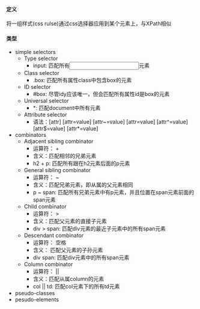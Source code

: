 #### 定义
将一组样式(css rulse)通过css选择器应用到某个元素上，与XPath相似
#### 类型
- simple selectors
    - Type selector
        - input: 匹配所有<input>元素
    - Class selector
        - .box: 匹配所有属性class中包含box的元素
    - ID selector
        - #box: 尽管idy应该唯一，但会匹配所有属性id是box的元素
    - Universal selector
        - *: 匹配document中所有元素
    - Attribute selector
        - 语法：[attr] [attr=value] [attr~=value] [attr=value] [attr^=value] [attr$=value] [attr*=value]
- combinators
    - Adjacent sibling combinator
        - 运算符： +
        - 含义：匹配相邻的兄弟元素
        - h2 + p: 匹配所有跟在h2元素后面的p元素
    - General sibling combinator
        - 运算符： ~
        - 含义：匹配兄弟元素，即从属的父元素相同
        - p ~ span: 匹配所有兄弟元素中有p元素，并且位置在span元素前面的span元素
    - Child combinator
        - 运算符： >
        - 含义：匹配父元素的直接子元素
        - div > span: 匹配div元素的最近子元素中的所有span元素
    - Descendant combinator
        - 运算符： 空格
        - 含义： 匹配父元素的子孙元素
        - div span: 匹配div元素中的所有span元素
    - Column combinator
        - 运算符： ||
        - 含义：匹配从属column的元素
        - col || td: 匹配col元素下的所有td元素
- pseudo-classes
- pesudo-elements